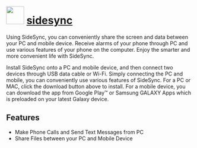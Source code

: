 ﻿# <img src="https://cdn.rawgit.com/chocolatey/chocolatey-coreteampackages/19caae85d0eb96020c2aed7b02208349d611b980/icons/sidesync.png" width="48" height="48"/> [sidesync](https://chocolatey.org/packages/sidesync)

Using SideSync, you can conveniently share the screen and data between your PC and mobile device. Receive alarms of your phone through PC and use various features of your phone on the computer. Enjoy the smarter and more convenient life with SideSync.

Install SideSync onto a PC and mobile device, and then connect two devices through USB data cable or Wi-Fi. Simply connecting the PC and mobile, you can conveniently use various features of SideSync. For a PC or MAC, click the download button above to install. For a mobile device, you can download the app from Google Play™ or Samsung GALAXY Apps which is preloaded on your latest Galaxy device.

## Features

- Make Phone Calls and Send Text Messages from PC
- Share Files between your PC and Mobile Device

